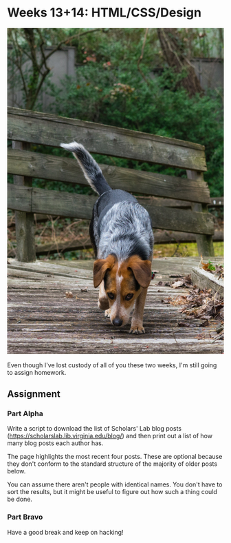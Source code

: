 # Weeks 13+14: HTML/CSS/Design

![assets/hazel_sniff.jpg](assets/hazel_sniff.jpg)

Even though I've lost custody of all of you these two weeks, I'm still going to assign homework.

## Assignment
### Part Alpha

Write a script to download the list of Scholars' Lab blog posts (https://scholarslab.lib.virginia.edu/blog/) and then print out a list of how many blog posts each author has.

The page highlights the most recent four posts. These are optional because they don't conform to the standard structure of the majority of older posts below.

You can assume there aren't people with identical names. You don't have to sort the results, but it might be useful to figure out how such a thing could be done. 

### Part Bravo
Have a good break and keep on hacking! 
